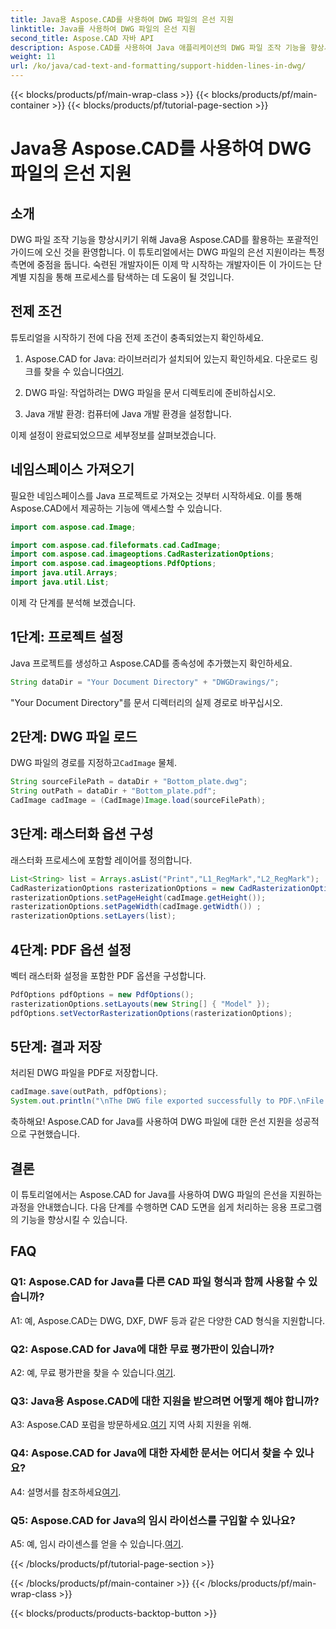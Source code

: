```yaml
---
title: Java용 Aspose.CAD를 사용하여 DWG 파일의 은선 지원
linktitle: Java를 사용하여 DWG 파일의 은선 지원
second_title: Aspose.CAD 자바 API
description: Aspose.CAD를 사용하여 Java 애플리케이션의 DWG 파일 조작 기능을 향상시키는 방법을 알아보세요. 은선 지원에 대한 단계별 가이드를 따르세요. CAD 도면 처리를 쉽게 향상시키십시오.
weight: 11
url: /ko/java/cad-text-and-formatting/support-hidden-lines-in-dwg/
---
```


{{< blocks/products/pf/main-wrap-class >}}
{{< blocks/products/pf/main-container >}}
{{< blocks/products/pf/tutorial-page-section >}}

# Java용 Aspose.CAD를 사용하여 DWG 파일의 은선 지원

## 소개

DWG 파일 조작 기능을 향상시키기 위해 Java용 Aspose.CAD를 활용하는 포괄적인 가이드에 오신 것을 환영합니다. 이 튜토리얼에서는 DWG 파일의 은선 지원이라는 특정 측면에 중점을 둡니다. 숙련된 개발자이든 이제 막 시작하는 개발자이든 이 가이드는 단계별 지침을 통해 프로세스를 탐색하는 데 도움이 될 것입니다.

## 전제 조건

튜토리얼을 시작하기 전에 다음 전제 조건이 충족되었는지 확인하세요.

1.  Aspose.CAD for Java: 라이브러리가 설치되어 있는지 확인하세요. 다운로드 링크를 찾을 수 있습니다[여기](https://releases.aspose.com/cad/java/).

2. DWG 파일: 작업하려는 DWG 파일을 문서 디렉토리에 준비하십시오.

3. Java 개발 환경: 컴퓨터에 Java 개발 환경을 설정합니다.

이제 설정이 완료되었으므로 세부정보를 살펴보겠습니다.

## 네임스페이스 가져오기

필요한 네임스페이스를 Java 프로젝트로 가져오는 것부터 시작하세요. 이를 통해 Aspose.CAD에서 제공하는 기능에 액세스할 수 있습니다.

```java
import com.aspose.cad.Image;

import com.aspose.cad.fileformats.cad.CadImage;
import com.aspose.cad.imageoptions.CadRasterizationOptions;
import com.aspose.cad.imageoptions.PdfOptions;
import java.util.Arrays;
import java.util.List;
```

이제 각 단계를 분석해 보겠습니다.

## 1단계: 프로젝트 설정

Java 프로젝트를 생성하고 Aspose.CAD를 종속성에 추가했는지 확인하세요.

```java
String dataDir = "Your Document Directory" + "DWGDrawings/";
```

"Your Document Directory"를 문서 디렉터리의 실제 경로로 바꾸십시오.

## 2단계: DWG 파일 로드

 DWG 파일의 경로를 지정하고`CadImage` 물체.

```java
String sourceFilePath = dataDir + "Bottom_plate.dwg";
String outPath = dataDir + "Bottom_plate.pdf";
CadImage cadImage = (CadImage)Image.load(sourceFilePath);
```

## 3단계: 래스터화 옵션 구성

래스터화 프로세스에 포함할 레이어를 정의합니다.

```java
List<String> list = Arrays.asList("Print","L1_RegMark","L2_RegMark");
CadRasterizationOptions rasterizationOptions = new CadRasterizationOptions();
rasterizationOptions.setPageHeight(cadImage.getHeight());
rasterizationOptions.setPageWidth(cadImage.getWidth()) ;
rasterizationOptions.setLayers(list);
```

## 4단계: PDF 옵션 설정

벡터 래스터화 설정을 포함한 PDF 옵션을 구성합니다.

```java
PdfOptions pdfOptions = new PdfOptions();
rasterizationOptions.setLayouts(new String[] { "Model" });
pdfOptions.setVectorRasterizationOptions(rasterizationOptions);
```

## 5단계: 결과 저장

처리된 DWG 파일을 PDF로 저장합니다.

```java
cadImage.save(outPath, pdfOptions);
System.out.println("\nThe DWG file exported successfully to PDF.\nFile saved at " + dataDir);
```

축하해요! Aspose.CAD for Java를 사용하여 DWG 파일에 대한 은선 지원을 성공적으로 구현했습니다.

## 결론

이 튜토리얼에서는 Aspose.CAD for Java를 사용하여 DWG 파일의 은선을 지원하는 과정을 안내했습니다. 다음 단계를 수행하면 CAD 도면을 쉽게 처리하는 응용 프로그램의 기능을 향상시킬 수 있습니다.

## FAQ

### Q1: Aspose.CAD for Java를 다른 CAD 파일 형식과 함께 사용할 수 있습니까?

A1: 예, Aspose.CAD는 DWG, DXF, DWF 등과 같은 다양한 CAD 형식을 지원합니다.

### Q2: Aspose.CAD for Java에 대한 무료 평가판이 있습니까?

 A2: 예, 무료 평가판을 찾을 수 있습니다.[여기](https://releases.aspose.com/).

### Q3: Java용 Aspose.CAD에 대한 지원을 받으려면 어떻게 해야 합니까?

 A3: Aspose.CAD 포럼을 방문하세요.[여기](https://forum.aspose.com/c/cad/19) 지역 사회 지원을 위해.

### Q4: Aspose.CAD for Java에 대한 자세한 문서는 어디서 찾을 수 있나요?

 A4: 설명서를 참조하세요[여기](https://reference.aspose.com/cad/java/).

### Q5: Aspose.CAD for Java의 임시 라이선스를 구입할 수 있나요?

 A5: 예, 임시 라이센스를 얻을 수 있습니다.[여기](https://purchase.aspose.com/temporary-license/).

{{< /blocks/products/pf/tutorial-page-section >}}

{{< /blocks/products/pf/main-container >}}
{{< /blocks/products/pf/main-wrap-class >}}

{{< blocks/products/products-backtop-button >}}
